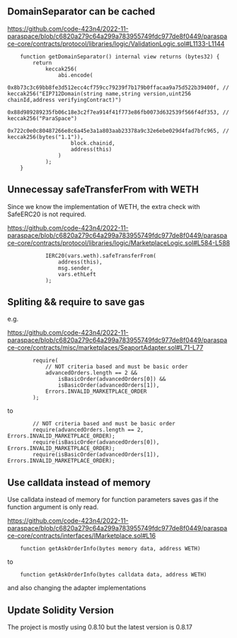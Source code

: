 ## DomainSeparator can be cached

https://github.com/code-423n4/2022-11-paraspace/blob/c6820a279c64a299a783955749fdc977de8f0449/paraspace-core/contracts/protocol/libraries/logic/ValidationLogic.sol#L1133-L1144

```solidity
    function getDomainSeparator() internal view returns (bytes32) {
        return
            keccak256(
                abi.encode(
                    0x8b73c3c69bb8fe3d512ecc4cf759cc79239f7b179b0ffacaa9a75d522b39400f, // keccak256("EIP712Domain(string name,string version,uint256 chainId,address verifyingContract)")
                    0x88d989289235fb06c18e3c2f7ea914f41f773e86fb0073d632539f566f4df353, // keccak256("ParaSpace")
                    0x722c0e0c80487266e8c6a45e3a1a803aab23378a9c32e6ebe029d4fad7bfc965, // keccak256(bytes("1.1")),
                    block.chainid,
                    address(this)
                )
            );
    }
```

## Unnecessay safeTransferFrom with WETH

Since we know the implementation of WETH, the extra check with SafeERC20 is not required.

https://github.com/code-423n4/2022-11-paraspace/blob/c6820a279c64a299a783955749fdc977de8f0449/paraspace-core/contracts/protocol/libraries/logic/MarketplaceLogic.sol#L584-L588

```solidity
            IERC20(vars.weth).safeTransferFrom(
                address(this),
                msg.sender,
                vars.ethLeft
            );
```

## Spliting && require to save gas

e.g.

https://github.com/code-423n4/2022-11-paraspace/blob/c6820a279c64a299a783955749fdc977de8f0449/paraspace-core/contracts/misc/marketplaces/SeaportAdapter.sol#L71-L77

```solidity
        require(
            // NOT criteria based and must be basic order
            advancedOrders.length == 2 &&
                isBasicOrder(advancedOrders[0]) &&
                isBasicOrder(advancedOrders[1]),
            Errors.INVALID_MARKETPLACE_ORDER
        );
```

to

```solidity
        // NOT criteria based and must be basic order
        require(advancedOrders.length == 2, Errors.INVALID_MARKETPLACE_ORDER);
        require(isBasicOrder(advancedOrders[0]), Errors.INVALID_MARKETPLACE_ORDER);
        require(isBasicOrder(advancedOrders[1]), Errors.INVALID_MARKETPLACE_ORDER);
```

## Use calldata instead of memory

Use calldata instead of memory for function parameters saves gas if the function argument is only read.

https://github.com/code-423n4/2022-11-paraspace/blob/c6820a279c64a299a783955749fdc977de8f0449/paraspace-core/contracts/interfaces/IMarketplace.sol#L16

```solidity
    function getAskOrderInfo(bytes memory data, address WETH)
```

to

```solidity
    function getAskOrderInfo(bytes calldata data, address WETH)
```

and also changing the adapter implementations

## Update Solidity Version

The project is mostly using 0.8.10 but the latest version is 0.8.17